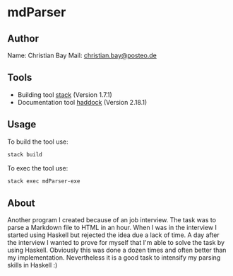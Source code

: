 # mdParser

Author
---

Name: Christian Bay
Mail: christian.bay@posteo.de

Tools
---

- Building tool [stack](https://docs.haskellstack.org/en/stable/README/) (Version 1.7.1)
- Documentation tool [haddock](https://www.haskell.org/haddock/) (Version 2.18.1)

Usage
---

To build the tool use:

``` bash
stack build
```

To exec the tool use:

``` bash
stack exec mdParser-exe
```

About
---

Another program I created because of an job interview. The task was to parse a Markdown file
to HTML in an hour. When I was in the interview I started using Haskell but rejected the idea due a
lack of time. A day after the interview I wanted to prove for myself that I'm able to solve the task
by using Haskell.
Obviously this was done a dozen times and often better than my implementation. Nevertheless it is a
good task to intensify my parsing skills in Haskell :)
